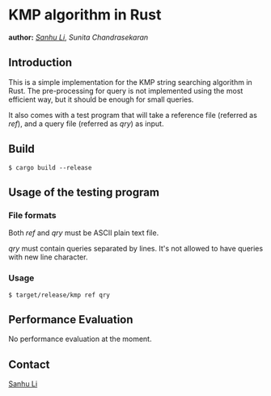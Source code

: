 # KMP algorithm in Rust
__author:__ [*Sanhu Li*](mailto:lisanhu2014@hotmail.com), *Sunita Chandrasekaran*

## Introduction
This is a simple implementation for the KMP string searching algorithm in Rust. The pre-processing for query is not implemented using the most efficient way, but it should be enough for small queries.

It also comes with a test program that will take a reference file (referred as *ref*), and a query file (referred as *qry*) as input.

## Build
```Shell
$ cargo build --release
```

## Usage of the testing program
### File formats
Both *ref* and *qry* must be ASCII plain text file.

*qry* must contain queries separated by lines. It's not allowed to have queries with new line character.

### Usage
```Shell
$ target/release/kmp ref qry
```

## Performance Evaluation
No performance evaluation at the moment.

## Contact
[Sanhu Li](mailto:lisanhu2014@hotmail.com)
